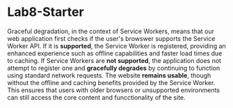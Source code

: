 # Lab8-Starter

Graceful degradation, in the context of Service Workers, means that our web application first checks if the user's browswer supports the Service Worker API.
If it is **supported**, the Service Worker is registered, providing an enhanced experience such as offline capabilities and faster load times due to caching.
If Service Workers are **not supported**, the application does not attempt to register one and **gracefully degrades** by continuing to function using standard network requests. The website **remains usable**, though without the offline and caching benefits provided by the Service Worker. This ensures that users with older browsers or unsupported environments can still access the core content and funcctionality of the site.